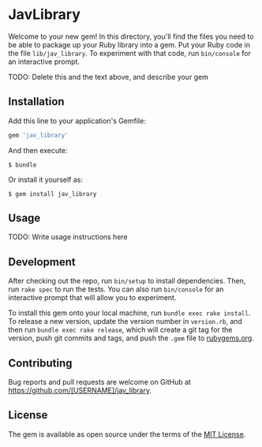 # JavLibrary

Welcome to your new gem! In this directory, you'll find the files you need to be able to package up your Ruby library into a gem. Put your Ruby code in the file `lib/jav_library`. To experiment with that code, run `bin/console` for an interactive prompt.

TODO: Delete this and the text above, and describe your gem

## Installation

Add this line to your application's Gemfile:

```ruby
gem 'jav_library'
```

And then execute:

    $ bundle

Or install it yourself as:

    $ gem install jav_library

## Usage

TODO: Write usage instructions here

## Development

After checking out the repo, run `bin/setup` to install dependencies. Then, run `rake spec` to run the tests. You can also run `bin/console` for an interactive prompt that will allow you to experiment.

To install this gem onto your local machine, run `bundle exec rake install`. To release a new version, update the version number in `version.rb`, and then run `bundle exec rake release`, which will create a git tag for the version, push git commits and tags, and push the `.gem` file to [rubygems.org](https://rubygems.org).

## Contributing

Bug reports and pull requests are welcome on GitHub at https://github.com/[USERNAME]/jav_library.

## License

The gem is available as open source under the terms of the [MIT License](https://opensource.org/licenses/MIT).
